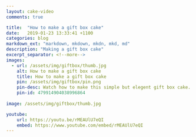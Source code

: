 ```yaml
---
layout: cake-video
comments: true

title:  "How to make a gift box cake"
date:   2019-01-23 13:33:41 +1100
categories: blog
markdown_ext: "markdown, mkdown, mkdn, mkd, md"
description: "Making a gift box cake"
excerpt_separator: <!--more-->
images: 
  - url: /assets/img/giftbox/thumb.jpg
    alt: How to make a gift box cake
    title: How to make a gift box cake
    pin: /assets/img/giftbox/pin.png
    pin-desc: Watch how to make this simple but elegent gift box cake.
    pin-id: 479914904038996864
    
image: /assets/img/giftbox/thumb.jpg

youtube:
    url: https://youtu.be/rMEAUlU7eQI
    embed: https://www.youtube.com/embed/rMEAUlU7eQI
---
```

